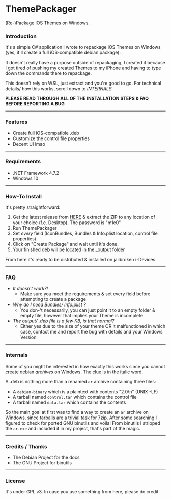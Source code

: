 # ThemePackager
(Re-)Package iOS Themes on Windows.


### Introduction
It's a simple C# application I wrote to repackage iOS Themes on Windows (yes, it'll create a full iOS-compatible debian package).

It doesn't really have a purpose outside of repackaging, I created it because I got tired of pushing my created Themes to my iPhone and having to type down the commands there to repackage.

This doesn't rely on WSL, just extract and you're good to go. For technical details/ how this works, scroll down to *INTERNALS*

**PLEASE READ THROUGH ALL OF THE INSTALLATION STEPS & FAQ BEFORE REPORTING A BUG**

---

### Features
- Create full iOS-compatible .deb
- Customize the control file properties
- Decent UI lmao

---

### Requirements
- .NET Framework 4.7.2
- Windows 10

---

### How-To Install
It's pretty straightforward:
1. Get the latest release from [HERE](https://github.com/mass1ve-err0r/ThemePackager/releases) & extract the ZIP to any location of your choice (f.e. Desktop). The password is "m1e0"
2. Run ThemePackager
3. Set *every* field (IconBundles, Bundles & Info.plist location, control file properties)
4. Click on "Create Package" and wait until it's done.
5. Your finished deb will be located in the \_output folder

From here it's ready to be distributed & installed on jailbroken i-Devices.

---

### FAQ
- *It doesn't work?!*
  - Make sure you meet the requirements & set every field before attempting to create a package
- *Why do I need Bundles/ Info.plist ?*
  - You don-'t necessarily, you can just point it to an empty folder & empty file, however that implies your Theme is incomplete
- *The output/ .deb file is a few KB, is that normal?*
  - Either yes due to the size of your theme OR it malfunctioned in which case, contact me and report the bug with details and your Windows Version

---

### Internals
Some of you might be interested in how exactly this works since you cannot create debian *archives* on Windows. The clue is in the italic word.

A .deb is nothing more than a renamed `ar` archive containing three files:
- A `debian-binary` which is a plaintext with contents "2.0\n" (UNIX -LF)
- A tarball named `control.tar` which contains the control file
- A tarball named `data.tar` which contains the contents

So the main goal at first was to find a way to create an `ar` archive on Windows, since tarballs are a trivial task for 7zip. After some searching I figured to check for ported GNU binutils and voila! From binutils I stripped the `ar.exe` and included it in my project, that's part of the magic.


---

### Credits / Thanks
- The Debian Project for the docs
- The GNU Project for binutils

---

### License
It's under GPL v3. In case you use something from here, please do credit.
